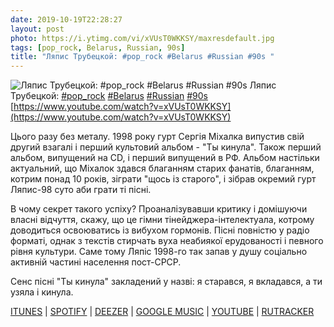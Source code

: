```yaml
---
date: 2019-10-19T22:28:27
layout: post
photo: https://i.ytimg.com/vi/xVUsT0WKKSY/maxresdefault.jpg
tags: [pop_rock, Belarus, Russian, 90s]
title: "Ляпис Трубецкой: #pop_rock #Belarus #Russian #90s "
---
```

![Ляпис Трубецкой: #pop_rock #Belarus #Russian #90s ](https://i.ytimg.com/vi/xVUsT0WKKSY/maxresdefault.jpg)
Ляпис Трубецкой: [#pop_rock](/tags/#pop_rock) [#Belarus](/tags/#Belarus) [#Russian](/tags/#Russian) [#90s](/tags/#90s) [https://www.youtube.com/watch?v=xVUsT0WKKSY](https://www.youtube.com/watch?v=xVUsT0WKKSY)

Цього разу без металу. 1998 року гурт Сергія Міхалка випустив свій другий взагалі і перший культовий альбом - &quot;Ты кинула&quot;. Також перший альбом, випущений на CD, і перший випущений в РФ. Альбом настільки актуальний, що Міхалок здався благанням старих фанатів, благанням, котрим понад 10 років, зіграти &quot;щось із старого&quot;, і зібрав окремий гурт Ляпис-98 суто аби грати ті пісні.

В чому секрет такого успіху? Проаналізувавши критику і домішуючи власні відчуття, скажу, що це гімни тінейджера-інтелектуала, котрому доводиться освоюватись із вибухом гормонів. Пісні повністю у радіо форматі, однак з текстів стирчать вуха неабиякої ерудованості і певного рівня культури. Саме тому Ляпіс 1998-го так запав у душу соціально активній частині населення пост-СРСР.

Сенс пісні &quot;Ты кинула&quot; закладений у назві: я старався, я вкладався, а ти узяла і кинула.

[ITUNES](https://music.apple.com/ru/album/%D1%82%D1%8B-%D0%BA%D0%B8%D0%BD%D1%83%D0%BB%D0%B0/1053390705) \| [SPOTIFY](https://open.spotify.com/album/47GfgkmagboenZxmS66v0P) \| [DEEZER](https://www.deezer.com/album/11532370?utm_source=deezer&amp;utm_content=album-11532370&amp;utm_term=1601611822_1571513166&amp;utm_medium=web) \| [GOOGLE MUSIC](https://play.google.com/music/m/Bcqd6taop4iztv5gs6fzx2rrf4m) \| [YOUTUBE](https://www.youtube.com/playlist?list=OLAK5uy_kPLsvPrPS7_k7OX7qLr-lO-K8yszYHiKI) \| [RUTRACKER](https://rutracker.org/forum/viewtopic.php?t=700938)